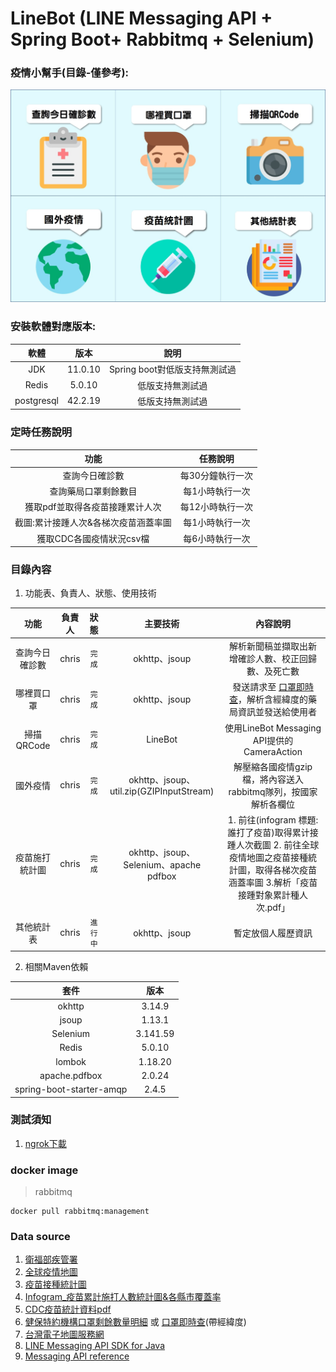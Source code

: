 # LineBot (LINE Messaging API + Spring Boot+ Rabbitmq + Selenium)
### 疫情小幫手(目錄-僅參考):
![目錄](https://github.com/chrisluo5311/LineBot/blob/master/src/main/resources/static/menufinal.jpg "line bot richmenu")

### 安裝軟體對應版本:
|  軟體  |  版本  |   說明   |
|:------:|:--------:|:------------:|
|  JDK  | 11.0.10   | Spring boot對低版支持無測試過 |
|  Redis  | 5.0.10   | 低版支持無測試過  |
|  postgresql  | 42.2.19  | 低版支持無測試過 |

### 定時任務說明

|  功能  |  任務說明  |
|:------:|:--------:|
|  查詢今日確診數   | 每30分鐘執行一次  |
|  查詢藥局口罩剩餘數目   | 每1小時執行一次  |
|  獲取pdf並取得各疫苗接踵累计人次   | 每12小時執行一次 |
|  截圖:累计接踵人次&各梯次疫苗涵蓋率圖  | 每1小時執行一次 |
|  獲取CDC各國疫情狀況csv檔  | 每6小時執行一次 |

### 目錄內容 
1. 功能表、負責人、狀態、使用技術 

|  功能  |    負責人    | 狀態 | 主要技術 | 內容說明 |
|:------:|:----------:|:------------:|:------------:| :----------:|
|  查詢今日確診數  |  chris  | `完成` | okhttp、jsoup | 解析新聞稿並擷取出新增確診人數、校正回歸數、及死亡數  |
|  哪裡買口罩  |  chris  | `完成` | okhttp、jsoup | 發送請求至 [口罩即時查](https://wenyo.github.io/maskmap/ "口罩即時查")，解析含經緯度的藥局資訊並發送給使用者  |
|  掃描QRCode  |  chris  |  `完成` | LineBot | 使用LineBot Messaging API提供的CameraAction  |
|  國外疫情  |  chris  |  `完成`  | okhttp、jsoup、util.zip(GZIPInputStream) |  解壓縮各國疫情gzip檔，將內容送入rabbitmq隊列，按國家解析各欄位  |
|  疫苗施打統計圖  |  chris  |  `完成`  | okhttp、jsoup、Selenium、apache pdfbox |  1. 前往(infogram 標題:誰打了疫苗)取得累计接踵人次截圖 2. 前往全球疫情地圖之疫苗接種統計圖，取得各梯次疫苗涵蓋率圖 3.解析「疫苗接踵對象累計種人次.pdf」  |
|  其他統計表  |  chris  |  `進行中`  | okhttp、jsoup | 暫定放個人履歷資訊 |

2. 相關Maven依賴 

|  套件  |  版本  |
|:------:|:--------:|
|  okhttp  | 3.14.9 |
|  jsoup  | 1.13.1 |  
| Selenium | 3.141.59 |  
|  Redis  | 5.0.10 |  
|  lombok  | 1.18.20 |  
|  apache.pdfbox  | 2.0.24 |  
|  spring-boot-starter-amqp  | 2.4.5 |

### 測試須知
1. [ngrok下載](https://ngrok.com/download "ngrok")

### docker image
> rabbitmq
```
docker pull rabbitmq:management
```

### Data source
1. [衛福部疾管署](https://www.cdc.gov.tw/ "link") 
2. [全球疫情地圖](https://covid-19.nchc.org.tw/dt_owl.php?dt_name=3 "全球疫情地圖")
3. [疫苗接種統計圖](https://covid-19.nchc.org.tw/dt_002-csse_covid_19_daily_reports_vaccine_city2.php "疫苗接種統計圖")
4. [Infogram_疫苗累計施打人數統計圖&各縣市覆蓋率](https://infogram.com/f25f5a66-bd5e-4272-b4b4-be1258a276a8 "疫苗統計圖")
5. [CDC疫苗統計資料pdf](https://www.cdc.gov.tw/Category/Page/9jFXNbCe-sFK9EImRRi2Og "疫苗統計pdf")
6. [健保特約機構口罩剩餘數量明細](https://data.gov.tw/dataset/116285 "口罩link") 或 [口罩即時查](https://wenyo.github.io/maskmap/ "口罩即時查")(帶經緯度)
7. [台灣電子地圖服務網](https://www.map.com.tw/ "台灣電子地圖服務網")
8. [LINE Messaging API SDK for Java](https://github.com/line/line-bot-sdk-java "LineBot API SDK")
9. [Messaging API reference](https://developers.line.biz/en/reference/messaging-api/ "LineBot API 文件")

